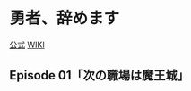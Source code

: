 # 勇者、辞めます

[公式](https://yuuyame.com/) 
[WIKI](https://ja.wikipedia.org/wiki/%E5%8B%87%E8%80%85%E3%80%81%E8%BE%9E%E3%82%81%E3%81%BE%E3%81%99%E3%80%9C%E6%AC%A1%E3%81%AE%E8%81%B7%E5%A0%B4%E3%81%AF%E9%AD%94%E7%8E%8B%E5%9F%8E%E3%80%9C) 

## Episode 01「次の職場は魔王城」

